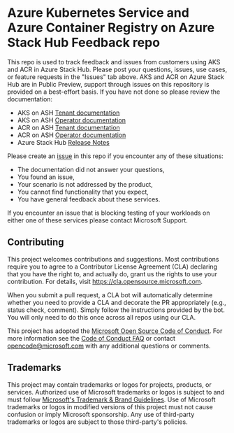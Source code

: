 # Azure Kubernetes Service and Azure Container Registry on Azure Stack Hub Feedback repo

This repo is used to track feedback and issues from customers using AKS and ACR in Azure Stack Hub. Please post your questions, issues, use cases, or feature requests in the "Issues" tab above. 
AKS and ACR on Azure Stack Hub are in Public Preview, support through issues on this repository is provided on a best-effort basis. If you have not done so please review the documentation:

* AKS on ASH [Tenant documentation](https://aka.ms/aks-ash)
* AKS on ASH [Operator documentation](https://aka.ms/aks-ash-operator)
* ACR on ASH [Tenant documentation](https://aka.ms/ash-acr-docs)
* ACR on ASH [Operator documentation](https://aka.ms/ash-acr-operator-docs)
* Azure Stack Hub [Release Notes](https://docs.microsoft.com/en-us/azure-stack/operator/release-notes)

Please create an [issue](https://github.com/Azure/azure-stack-hub-aks-acr/issues) in this repo if you encounter any of these situations: 

* The documentation did not answer your questions, 
* You found an issue, 
* Your scenario is not addressed by the product,
* You cannot find functionality that you expect,
* You have general feedback about these services.

If you encounter an issue that is blocking testing of your workloads on either one of these services please contact Microsoft Support.

## Contributing

This project welcomes contributions and suggestions.  Most contributions require you to agree to a
Contributor License Agreement (CLA) declaring that you have the right to, and actually do, grant us
the rights to use your contribution. For details, visit https://cla.opensource.microsoft.com.

When you submit a pull request, a CLA bot will automatically determine whether you need to provide
a CLA and decorate the PR appropriately (e.g., status check, comment). Simply follow the instructions
provided by the bot. You will only need to do this once across all repos using our CLA.

This project has adopted the [Microsoft Open Source Code of Conduct](https://opensource.microsoft.com/codeofconduct/).
For more information see the [Code of Conduct FAQ](https://opensource.microsoft.com/codeofconduct/faq/) or
contact [opencode@microsoft.com](mailto:opencode@microsoft.com) with any additional questions or comments.

## Trademarks

This project may contain trademarks or logos for projects, products, or services. Authorized use of Microsoft 
trademarks or logos is subject to and must follow 
[Microsoft's Trademark & Brand Guidelines](https://www.microsoft.com/en-us/legal/intellectualproperty/trademarks/usage/general).
Use of Microsoft trademarks or logos in modified versions of this project must not cause confusion or imply Microsoft sponsorship.
Any use of third-party trademarks or logos are subject to those third-party's policies.
